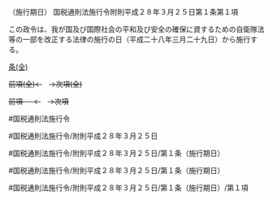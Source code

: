 （施行期日）
国税通則法施行令附則平成２８年３月２５日第１条第１項

この政令は、我が国及び国際社会の平和及び安全の確保に資するための自衛隊法等の一部を改正する法律の施行の日（平成二十八年三月二十九日）から施行する。

[条(全)](国税通則法施行＿令附則平成２８年３月２５日第１条_.md)

~~前項(全)←~~　~~→次項(全)~~

~~前項 　 ←~~　~~→次項~~



#国税通則法施行令

#国税通則法施行令/附則平成２８年３月２５日

#国税通則法施行令/附則平成２８年３月２５日/第１条（施行期日）

#国税通則法施行令/附則平成２８年３月２５日/第１条（施行期日）

#国税通則法施行令/附則平成２８年３月２５日/第１条（施行期日）/第１項

